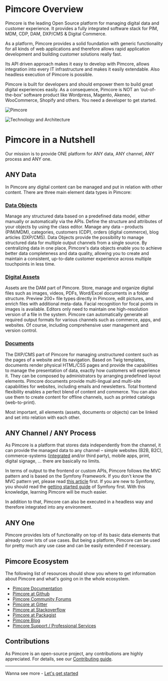 # Pimcore Overview
Pimcore is the leading Open Source platform for managing digital data and customer experience. It provides a fully integrated software stack for PIM, MDM, CDP, DAM, DXP/CMS & Digital Commerce.

As a platform, Pimcore provides a solid foundation with generic functionality for all kinds of web applications and therefore 
allows rapid application development and building customer solutions really fast. 

Its API driven approach makes it easy to develop with Pimcore, allows integration into every IT infrastructure and makes it 
easily extendable. Also headless execution of Pimcore is possible. 

Pimcore is built for developers and should empower them to build great digital experiences easily. As a consequence, Pimcore 
is NOT an ‘out-of-the-box’ software product like Wordpress, Magento, Akeneo, WooCommerce, Shopify and others. You need a developer to get started. 

![Pimcore](../img/pimcore_basis.png)

![Technology and Architecture](../img/pimcore-technology-architecture.svg)


# Pimcore in a Nutshell
Our mission is to provide ONE platform for ANY data, ANY channel, ANY process and ANY one. 


## ANY Data 
In Pimcore any digital content can be managed and put in relation with other content.
There are three main element data types in Pimcore:

### [Data Objects](../05_Objects/README.md)
Manage any structured data based on a predefined data model, either manually or automatically via the APIs. Define the structure and attributes of your objects by using the class editor. Manage any data – products (PIM/MDM), categories, customers (CDP), orders (digital commerce), blog articles (DXP/CMS). Data Objects provide the possibility to manage structured data for multiple output channels from a single source. By centralizing data in one place, Pimcore's data objects enable you to achieve better data completeness and data quality, allowing you to create and maintain a consistent, up-to-date customer experience across multiple touchpoints in less time.

### [Digital Assets](../04_Assets/README.md)
Assets are the DAM part of Pimcore. Store, manage and organize digital files such as images, videos, PDFs, Word/Excel documents in a folder structure. Preview 200+ file types directly in Pimcore, edit pictures, and enrich files with additional meta-data. Facial recognition for focal points in images is available. Editors only need to maintain one high-resolution version of a file in the system. Pimcore can automatically generate all required output formats for various channels such as commerce, apps, and websites. Of course, including comprehensive user management and version control.

### [Documents](../03_Documents/README.md)
The DXP/CMS part of Pimcore for managing unstructured content such as the pages of a website and its navigation. Based on Twig templates, documents render physical HTML/CSS pages and provide the capabilities to manage the presentation of data, exactly how customers will experience it. They can be composed by administrators by arranging predefined layout elements. Pimcore documents provide multi-lingual and multi-site capabilities for websites, including emails and newsletters. Total frontend flexibility enables a perfect blend of content and commerce. You can also use them to create content for offline channels, such as printed catalogs (web-to-print).


Most important, all elements (assets, documents or objects) can be linked and set into relation with each other.


## ANY Channel / ANY Process
As Pimcore is a platform that stores data independently from the channel, it can provide the managed data to any channel – simple 
websites (B2B, B2C), commerce-systems ([integrated](https://pimcore.com/docs/platform/Ecommerce_Framework/) and/or third party), mobile apps, 
print, digital signage, ... there are basically no limits.

In terms of output to the frontend or custom APIs, Pimcore follows the MVC pattern and is based on the Symfony Framework. 
 If you don't know the MVC pattern yet, please read [this article](http://en.wikipedia.org/wiki/Model%E2%80%93view%E2%80%93controller) 
 first.
If you are new to Symfony, you should read the [getting started guide](https://symfony.com/doc/current/) of Symfony first. With this 
knowledge, learning Pimcore will be much easier.

In addition to that, Pimcore can also be executed in a headless way and therefore integrated into any environment. 


## ANY One 
Pimcore provides lots of functionality on top of its basic data elements that already cover lots of use cases. 
But being a platform, Pimcore can be used for pretty much any use case and can be easily extended if necessary. 

## Pimcore Ecosystem

The following list of resources should show you where to get information about Pimcore and what's going on in the whole ecosystem. 

* [Pimcore Documentation](../README.md)
* [Pimcore at Github](https://github.com/pimcore/pimcore)
* [Pimcore Community Forums](https://github.com/pimcore/pimcore/discussions)
* [Pimcore at Gitter](https://gitter.im/pimcore/pimcore)
* [Pimcore at Stackoverflow](http://stackoverflow.com/questions/tagged/pimcore)
* [Pimcore at Packagist](https://packagist.org/search/?q=pimcore)
* [Pimcore Blog](https://pimcore.com/en/resources/blog)
* [Pimcore Support / Professional Services](https://pimcore.com/en/services/support)


## Contributions
As Pimcore is an open-source project, any contributions are highly appreciated. For details, see our [Contributing guide](https://github.com/pimcore/pimcore/blob/11.x/CONTRIBUTING.md).

-----
Wanna see more - [Let's get started](../01_Getting_Started/README.md)
